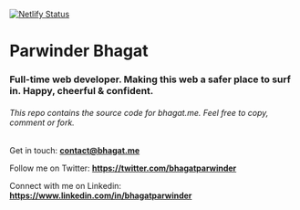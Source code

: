 [![Netlify Status](https://api.netlify.com/api/v1/badges/c1a5abf7-c74b-41f6-badd-591c1888b11c/deploy-status)](https://app.netlify.com/sites/parwinder/deploys)

# Parwinder Bhagat
### Full-time web developer. Making this web a safer place to surf in. Happy, cheerful & confident.
###### This repo contains the source code for bhagat.me. Feel free to copy, comment or fork.
Get in touch: **contact@bhagat.me**

Follow me on Twitter: **https://twitter.com/bhagatparwinder**

Connect with me on Linkedin: **https://www.linkedin.com/in/bhagatparwinder**
